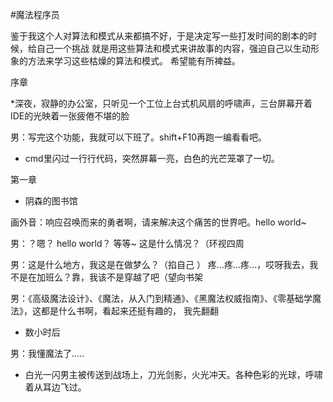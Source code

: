 #魔法程序员

鉴于我这个人对算法和模式从来都搞不好，于是决定写一些打发时间的剧本的时候，给自己一个挑战
就是用这些算法和模式来讲故事的内容，强迫自己以生动形象的方法来学习这些枯燥的算法和模式。
希望能有所裨益。

序章

 *深夜，寂静的办公室，只听见一个工位上台式机风扇的呼啸声，三台屏幕开着IDE的光映着一张疲倦不堪的脸
 
 男：写完这个功能，我就可以下班了。shift+F10再跑一编看看吧。
 
 * cmd里闪过一行行代码，突然屏幕一亮，白色的光芒笼罩了一切。
 
第一章

* 阴森的图书馆

画外音：响应召唤而来的勇者啊，请来解决这个痛苦的世界吧。hello world~

男：？嗯？ hello world？ 等等~ 这是什么情况？（环视四周

男：这是什么地方，我这是在做梦么？（掐自己 ） 疼...疼...疼...，哎呀我去，我不是在加班么？靠，我该不是穿越了吧（望向书架

男：《高级魔法设计》、《魔法，从入门到精通》、《黑魔法权威指南》、《零基础学魔法》，这都是什么书啊，看起来还挺有趣的，
我先翻翻

* 数小时后

男：我懂魔法了.....

* 白光一闪男主被传送到战场上，刀光剑影，火光冲天。各种色彩的光球，呼啸着从耳边飞过。




